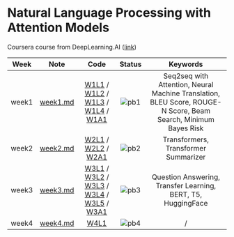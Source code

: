 # Natural Language Processing with Attention Models

Coursera course from DeepLearning.AI ([link](https://www.coursera.org/learn/attention-models-in-nlp))

<div align="center">

| **Week** |                                        **Note**                                         |                                                                                                                                                                                                                                                                                                           **Code**                                                                                                                                                                                                                                                                                                           |              **Status**              |                                                  **Keywords**                                                  |
| :------: | :-------------------------------------------------------------------------------------: | :--------------------------------------------------------------------------------------------------------------------------------------------------------------------------------------------------------------------------------------------------------------------------------------------------------------------------------------------------------------------------------------------------------------------------------------------------------------------------------------------------------------------------------------------------------------------------------------------------------------------------: | :----------------------------------: | :------------------------------------------------------------------------------------------------------------: |
|  week1   | [week1.md](https://github.com/yixiaowang2001/NLP_Notes/blob/main/Course4/note/week1.md) | [W1L1](https://github.com/yixiaowang2001/NLP_Notes/blob/main/Course4/code/lab/W1/C4_W1_Ungraded_Lab_1_Basic_Attention.ipynb) / [W1L2](https://github.com/yixiaowang2001/NLP_Notes/blob/main/Course4/code/lab/W1/C4_W1_Ungraded_Lab_2_QKV_Attention.ipynb) / [W1L3](https://github.com/yixiaowang2001/NLP_Notes/blob/main/Course4/code/lab/W1/C4_W1_Ungraded_Lab_3_Bleu_Score.ipynb) / [W1L4](https://github.com/yixiaowang2001/NLP_Notes/blob/main/Course4/code/lab/W1/C4_W1_Ungraded_Lab_4_Stack_Semantics.ipynb) / [W1A1](https://github.com/yixiaowang2001/NLP_Notes/blob/main/Course4/code/hw/W1/C4_W1_Assignment.ipynb) | ![pb1](https://progress-bar.dev/100) | Seq2seq with Attention, Neural Machine Translation, BLEU Score, ROUGE-N Score, Beam Search, Minimum Bayes Risk |
|  week2   | [week2.md](https://github.com/yixiaowang2001/NLP_Notes/blob/main/Course4/note/week2.md) |                                                                                                                             [W2L1](https://github.com/yixiaowang2001/NLP_Notes/blob/main/Course4/code/lab/W2/C4_W2_Ungraded_Lab_1_Attention.ipynb) / [W2L2](https://github.com/yixiaowang2001/NLP_Notes/blob/main/Course4/code/lab/W2/C4_W2_Ungraded_Lab_2_Transformer_Decoder.ipynb) / [W2A1](https://github.com/yixiaowang2001/NLP_Notes/blob/main/Course4/code/hw/W2/C4_W2_Assignment.ipynb)                                                                                                                              | ![pb2](https://progress-bar.dev/100) |                                      Transformers, Transformer Summarizer                                      |
|  week3   | [week3.md](https://github.com/yixiaowang2001/NLP_Notes/blob/main/Course4/note/week3.md) |                                         [W3L1](https://github.com/yixiaowang2001/NLP_Notes/blob/main/Course4/code/lab/W3/C4_W3_SentencePiece_and_BPE.ipynb) / [W3L2](https://drive.google.com/file/d/1O4LvdhHw6Zx7Kd43HK-p5a1rtsHUEia5/view) / [W3L3](https://drive.google.com/file/d/1P8COnbYLphJNaW3v8wS1AwpahnV-653A/view) / [W3L4](https://drive.google.com/file/d/1Hz15z7TGxx-5MYizMfCGD5CcRt2ZDbL5/view) / [W3L5](https://drive.google.com/file/d/1hc7PaXjuuMS0likb0etEHY0ryAzsqAZR/view) / [W3A1](https://github.com/yixiaowang2001/NLP_Notes/blob/main/Course4/code/hw/W3/)                                          | ![pb3](https://progress-bar.dev/100) |                          Question Answering, Transfer Learning, BERT, T5, HuggingFace                          |
|  week4   | [week4.md](https://github.com/yixiaowang2001/NLP_Notes/blob/main/Course4/note/week4.md) |                                                                                                                                                                                                                                                                      [W4L1](https://github.com/yixiaowang2001/NLP_Notes/blob/main/Course4/code/lab/W4/)                                                                                                                                                                                                                                                                      |  ![pb4](https://progress-bar.dev/0)  |                                                       /                                                        |

</div>
